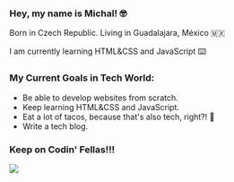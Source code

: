 ### Hey, my name is Michal! 🤓

Born in Czech Republic. Living in Guadalajara, México 🇲🇽

I am currently learning HTML&CSS and JavaScript ⌨️

### My Current Goals in Tech World:
- Be able to develop websites from scratch.
- Keep learning HTML&CSS and JavaScript.
- Eat a lot of tacos, because that's also tech, right?! 🌮
- Write a tech blog.


### Keep on Codin' Fellas!!!
![](https://media.giphy.com/media/13HgwGsXF0aiGY/giphy.gif)
